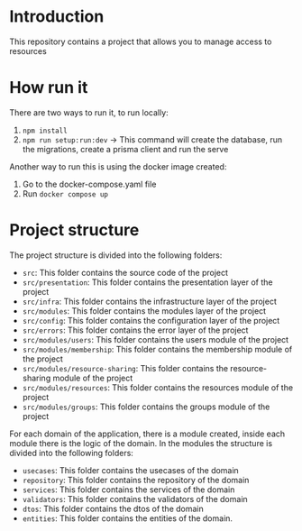 # Introduction

This repository contains a project that allows you to manage access to resources

# How run it

There are two ways to run it, to run locally:
1. `npm install`
2. `npm run setup:run:dev` -> This command will create the database, run the migrations, create a prisma client and run the serve

Another way to run this is using the docker image created:
1. Go to the docker-compose.yaml file
2. Run `docker compose up`

# Project structure

The project structure is divided into the following folders:
- `src`: This folder contains the source code of the project
- `src/presentation`: This folder contains the presentation layer of the project
- `src/infra`: This folder contains the infrastructure layer of the project
- `src/modules`: This folder contains the modules layer of the project
- `src/config`: This folder contains the configuration layer of the project
- `src/errors`: This folder contains the error layer of the project
- `src/modules/users`: This folder contains the users module of the project
- `src/modules/membership`: This folder contains the membership module of the project
- `src/modules/resource-sharing`: This folder contains the resource-sharing module of the project
- `src/modules/resources`: This folder contains the resources module of the project
- `src/modules/groups`: This folder contains the groups module of the project

For each domain of the application, there is a module created, inside each module there is the logic of the domain.
In the modules the structure is divided into the following folders:
- `usecases`: This folder contains the usecases of the domain
- `repository`: This folder contains the repository of the domain
- `services`: This folder contains the services of the domain
- `validators`: This folder contains the validators of the domain
- `dtos`: This folder contains the dtos of the domain
- `entities`: This folder contains the entities of the domain.
